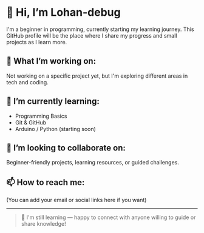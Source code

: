 # 👋 Hi, I’m Lohan-debug

I'm a beginner in programming, currently starting my learning journey. This GitHub profile will be the place where I share my progress and small projects as I learn more.

## 🔭 What I’m working on:
Not working on a specific project yet, but I'm exploring different areas in tech and coding.

## 🌱 I’m currently learning:
- Programming Basics
- Git & GitHub
- Arduino / Python (starting soon)

## 🤝 I’m looking to collaborate on:
Beginner-friendly projects, learning resources, or guided challenges.

## 📫 How to reach me:
(You can add your email or social links here if you want)

---

> 🙌 I'm still learning — happy to connect with anyone willing to guide or share knowledge!
